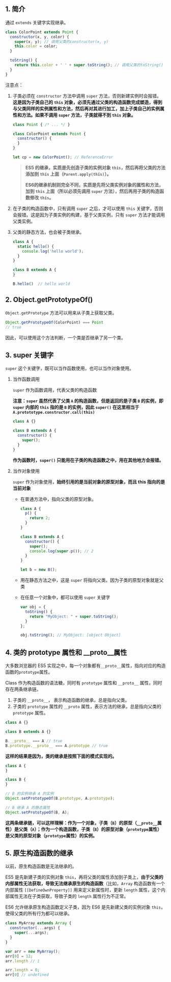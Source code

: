 ## 1. 简介

通过 `extends` 关键字实现继承。

```javascript
class ColorPoint extends Point {
  constructor(x, y, color) {
    super(x, y); // 调用父类的constructor(x, y)
    this.color = color;
  }

  toString() {
    return this.color + ' ' + super.toString(); // 调用父类的toString()
  }
}
```

注意点：

1. 子类必须在 `constructor` 方法中调用 `super` 方法，否则新建实例时会报错。**这是因为子类自己的 `this` 对象，必须先通过父类的构造函数完成塑造，得到与父类同样的实例属性和方法，然后再对其进行加工，加上子类自己的实例属性和方法。如果不调用 `super` 方法，子类就得不到 `this` 对象。**

   ```javascript
   class Point { /* ... */ }

   class ColorPoint extends Point {
     constructor() {
     }
   }

   let cp = new ColorPoint(); // ReferenceError
   ```

   > **ES5 的继承，实质是先创造子类的实例对象 `this`，然后再将父类的方法添加到 `this` 上面（`Parent.apply(this)`）。**
   >
   > **ES6的继承机制则完全不同，实质是先将父类实例对象的属性和方法，加到 `this` 上面（所以必须先调用 `super` 方法），然后再用子类的构造函数修改 `this`。**

2. 在子类的构造函数中，只有调用 `super` 之后，才可以使用 `this` 关键字，否则会报错。这是因为子类实例的构建，基于父类实例，只有 `super` 方法才能调用父类实例。

3. 父类的静态方法，也会被子类继承。

   ```javascript
   class A {
     static hello() {
       console.log('hello world');
     }
   }

   class B extends A {
   }

   B.hello()  // hello world
   ```



## 2. Object.getPrototypeOf()

`Object.getPrototype` 方法可以用来从子类上获取父类。

```javascript
Object.getPrototypeOf(ColorPoint) === Point
// true
```

因此，可以使用这个方法判断，一个类是否继承了另一个类。



## 3. super 关键字

`super` 这个关键字，既可以当作函数使用，也可以当作对象使用。

1. 当作函数调用

   `super` 作为函数调用，代表父类的构造函数

   **注意：`super` 虽然代表了父类 `A` 的构造函数，但是返回的是子类 `B` 的实例，即 `super` 内部的 `this` 指的是 `B` 的实例，因此 `super()` 在这里相当于 `A.protototype.constructor.call(this)`**

   ```javascript
   class A {}

   class B extends A {
     constructor() {
       super();
     }
   }
   ```

   **作为函数时，`super()` 只能用在子类的构造函数之中，用在其他地方会报错。**

2. 当作对象使用

   `super` 作为对象使用，**始终引用的是当前对象的原型对象，而且 this 指向的是当前对象**

   * 在普通方法中，指向父类的原型对象。

     ```javascript
     class A {
       p() {
         return 2;
       }
     }

     class B extends A {
       constructor() {
         super();
         console.log(super.p()); // 2
       }
     }

     let b = new B();
     ```

   * 用在静态方法之中，这是 `super` 将指向父类。因为子类的原型对象就是父类

   * 在任意一个对象中，都可以使用 `super` 关键字

     ```javascript
     var obj = {
       toString() {
         return "MyObject: " + super.toString();
       }
     };

     obj.toString(); // MyObject: [object Object]
     ```



## 4. 类的 prototype 属性和 \_\_proto__属性

大多数浏览器的 ES5 实现之中，每一个对象都有`__proto__`属性，指向对应的构造函数的`prototype`属性。

Class 作为构造函数的语法糖，同时有 `prototype` 属性和 `__proto__` 属性，同时存在两条继承链。

1. 子类的 `__proto__`， 表示构造函数的继承，总是指向父类。
2. 子类的 `prototype` 属性的 `__proto` 属性，表示方法的继承，总是指向父类的 `prototype` 属性。

```javascript
class A {}

class B extends A {}

B.__proto__ === A // true
B.prototype.__proto__ === A.prototype // true
```

**这样的结果是因为，类的继承是按照下面的模式实现的。**

```javascript
class A {
}

class B {
}

// B 的实例继承 A 的实例
Object.setPrototypeOf(B.prototype, A.prototype);

// B 继承 A 的静态属性
Object.setPrototypeOf(B, A);
```

**这两条继承链，可以这样理解：作为一个对象，子类（`B`）的原型（`__proto__`属性）是父类（`A`）；作为一个构造函数，子类（`B`）的原型对象（`prototype`属性）是父类的原型对象（`prototype`属性）的实例。**



## 5. 原生构造函数的继承

以前，原生构造函数是无法继承的。

ES5 是先新建子类的实例对象 `this`，再将父类的属性添加到子类上，**由于父类的内部属性无法获取，导致无法继承原生的构造函数**（比如，`Array` 构造函数有一个内部属性 `[[DefineOwnProperty]]` 用来定义新属性时，更新 `length` 属性，这个内部属性无法在子类获取，导致子类的 `length` 属性行为不正常。

ES6 允许继承原生构造函数定义子类，因为 ES6 是先新建父类的实例对象 `this`，使得父类的所有行为都可以继承。

```javascript
class MyArray extends Array {
  constructor(...args) {
    super(...args);
  }
}

var arr = new MyArray();
arr[0] = 12;
arr.length // 1

arr.length = 0;
arr[0] // undefined
```

